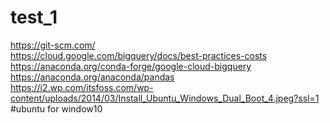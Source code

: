 # test_1
https://git-scm.com/  
https://cloud.google.com/bigquery/docs/best-practices-costs  
https://anaconda.org/conda-forge/google-cloud-bigquery  
https://anaconda.org/anaconda/pandas  
https://i2.wp.com/itsfoss.com/wp-content/uploads/2014/03/Install_Ubuntu_Windows_Dual_Boot_4.jpeg?ssl=1  #ubuntu for window10
